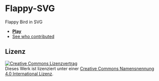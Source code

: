 Flappy-SVG
==========

Flappy Bird in SVG 

- **[Play](https://fossasia.github.io/flappy-svg)**
- [See who contributed](Contributors.md)

Lizenz
------

[![Creative Commons Lizenzvertrag](https://i.creativecommons.org/l/by/4.0/88x31.png)](http://creativecommons.org/licenses/by/4.0/)  
Dieses Werk ist lizenziert unter einer [Creative Commons Namensnennung 4.0 International Lizenz](http://creativecommons.org/licenses/by/4.0/).
